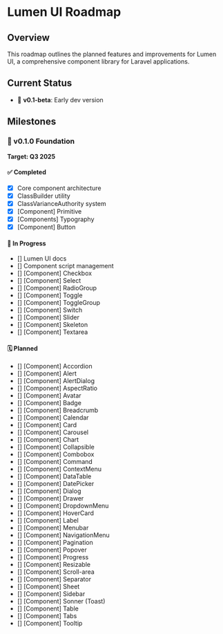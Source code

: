 # Lumen UI Roadmap

## Overview
This roadmap outlines the planned features and improvements for Lumen UI, a comprehensive component library for Laravel applications.

## Current Status
- 🚧 **v0.1-beta**: Early dev version

## Milestones

### 🚧 v0.1.0 Foundation
**Target: Q3 2025**

#### ✅ Completed
- [x] Core component architecture
- [x] ClassBuilder utility
- [x] ClassVarianceAuthority system
- [x] [Component] Primitive
- [x] [Components] Typography
- [x] [Component] Button

#### 🚧 In Progress
- [] Lumen UI docs
- [] Component script management
- [] [Component] Checkbox
- [] [Component] Select
- [] [Component] RadioGroup
- [] [Component] Toggle
- [] [Component] ToggleGroup
- [] [Component] Switch
- [] [Component] Slider
- [] [Component] Skeleton
- [] [Component] Textarea

#### 🗓️ Planned
- [] [Component] Accordion
- [] [Component] Alert
- [] [Component] AlertDialog
- [] [Component] AspectRatio
- [] [Component] Avatar
- [] [Component] Badge
- [] [Component] Breadcrumb
- [] [Component] Calendar
- [] [Component] Card
- [] [Component] Carousel
- [] [Component] Chart
- [] [Component] Collapsible
- [] [Component] Combobox
- [] [Component] Command
- [] [Component] ContextMenu
- [] [Component] DataTable
- [] [Component] DatePicker
- [] [Component] Dialog
- [] [Component] Drawer
- [] [Component] DropdownMenu
- [] [Component] HoverCard
- [] [Component] Label
- [] [Component] Menubar
- [] [Component] NavigationMenu
- [] [Component] Pagination
- [] [Component] Popover
- [] [Component] Progress
- [] [Component] Resizable
- [] [Component] Scroll-area
- [] [Component] Separator
- [] [Component] Sheet
- [] [Component] Sidebar
- [] [Component] Sonner (Toast)
- [] [Component] Table
- [] [Component] Tabs
- [] [Component] Tooltip
